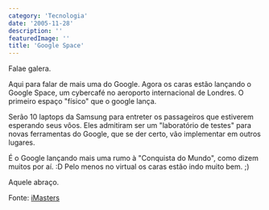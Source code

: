 ```yaml
---
category: 'Tecnologia'
date: '2005-11-28'
description: ''
featuredImage: ''
title: 'Google Space'
---
```


Falae galera.

Aqui para falar de mais uma do Google. Agora os caras estão lançando o Google Space, um cybercafé no aeroporto internacional de Londres. O primeiro espaço "físico" que o google lança.

Serão 10 laptops da Samsung para entreter os passageiros que estiverem esperando seus vôos. Eles admitiram ser um "laboratório de testes" para novas ferramentas do Google, que se der certo, vão implementar em outros lugares.

É o Google lançando mais uma rumo à "Conquista do Mundo", como dizem muitos por aí. :D Pelo menos no virtual os caras estão indo muito bem. ;)

Aquele abraço.

Fonte: [iMasters](http://www.imasters.com.br/artigo.php?cn=3717&cc=2 'Visitar Artigo [Este link abre em uma nova janela]')
